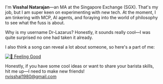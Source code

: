 I'm **Visshal Natarajan**—an MA  at the Singapore Exchange (SGX). That's my job, but I am super keen on experimenting with new tech. At the moment, I am tinkering with MCP, AI agents, and foraying into the world of philosophy to see what the fuss is about. 

Why is my username Dr-Lazarus? Honestly, it sounds really cool—I was quite surprised no one had taken it already.

I also think a song can reveal a lot about someone, so here's a part of me: 

[![🎵 Feeling Good](https://img.shields.io/badge/Spotify-Feeling%20Good%20by%20Nina%20Simone%20-green?logo=spotify&style=flat-square)](https://open.spotify.com/track/6Rqn2GFlmvmV4w9Ala0I1e?si=c497539b8ba64337)


Honestly, if you have some cool ideas or want to share your barista skills, hit me up—I need to make new friends!  
[nvisshal1980@gmail.com](mailto:nvisshal1980@gmail.com)  

